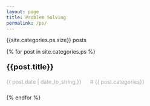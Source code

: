 ```yaml
---
layout: page
title: Problem Solving
permalink: /ps/
---
```


   <style>
     .post-link {
  color: black;
  font-size: 20px;
  font-weight: 700;
  text-decoration: none;
}
.post-link:hover{
  opacity: 0.7;
}
.post-date {
  color: #aaa;
  font-weight: normal;
  margin-right: 15px;
}
.post-category{
  color: #aaa;
}
.archive-item {
  margin-bottom: 25px;
}


   </style>
<div>
<p>
              {{site.categories.ps.size}} posts
            </p>
{% for post in site.categories.ps %}

  <article class="archive-item">
    <h4><a class="post-link" href="{{ site.baseurl }}{{ post.url }}">{{post.title}}</a></h4>
     <span class="post-date">
             <time>{{ post.date | date_to_string }}</time>&nbsp;
          <!-- {{ post.date }} -->
        </span>
        <span class="post-category">
          #
          {{ post.categories}}
        </span>
  </article>
  {% endfor %}
 
</div>
